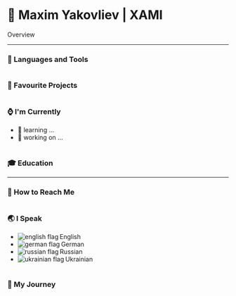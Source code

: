 # 🌌 Maxim Yakovliev | XAMI

Overview

---

### 💼 Languages and Tools

#

### 🔭 Favourite Projects

#

### ⌚ I'm Currently

- 🌱 learning ...
- 🔨 working on ...

#

### 🎓 Education

---

### 🐚 How to Reach Me

#

### 🌏 I Speak

- <img align="left" alt="english flag" title="english language" src="https://github.com/csmoore/country-flag-icons/blob/master/country-flags-4x3-svg/us.svg" /> English
- <img align="left" alt="german flag" title="german language" src="https://github.com/csmoore/country-flag-icons/blob/master/country-flags-4x3-svg/de.svg" /> German
- <img align="left" alt="russian flag" title="russian language" src="https://github.com/csmoore/country-flag-icons/blob/master/country-flags-4x3-svg/ru.svg" /> Russian
- <img align="left" alt="ukrainian flag" title="ukrainian language" src="https://github.com/csmoore/country-flag-icons/blob/master/country-flags-4x3-svg/ua.svg" /> Ukrainian

#

### 🚠 My Journey
